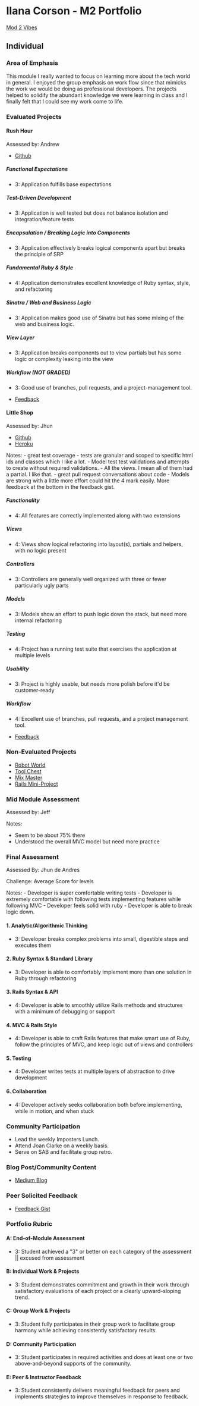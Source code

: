 # Ilana Corson - M2 Portfolio

[Mod 2 Vibes](https://www.youtube.com/watch?v=4rwdjb_zGaE)

## Individual

### Area of Emphasis

This module I really wanted to focus on learning more about the tech world in general. I enjoyed the group emphasis on work flow since that mimicks the work we would be doing as professional developers. The projects helped to solidify the abundant knowledge we were learning in class and I finally felt that I could see my work come to life.

### Evaluated Projects

#### Rush Hour

Assessed by: Andrew

* [Github](https://github.com/icorson3/rush-hour-skeleton)

##### Functional Expectations

- 3: Application fulfills base expectations

##### Test-Driven Development

- 3: Application is well tested but does not balance isolation and integration/feature tests

##### Encapsulation / Breaking Logic into Components

- 3: Application effectively breaks logical components apart but breaks the principle of SRP

##### Fundamental Ruby & Style

- 4: Application demonstrates excellent knowledge of Ruby syntax, style, and refactoring

##### Sinatra / Web and Business Logic

- 3: Application makes good use of Sinatra but has some mixing of the web and business logic.

##### View Layer

- 3: Application breaks components out to view partials but has some logic or complexity leaking into the view

##### Workflow (NOT GRADED)

- 3: Good use of branches, pull requests, and a project-management tool.

* [Feedback](https://gist.github.com/icorson3/e24f415e74de31cc270cbf471e4b8934)

#### Little Shop

Assessed by: Jhun

* [Github](https://github.com/Riizu/hiptique)
* [Heroku](http://hiptique.herokuapp.com/)

Notes: - great test coverage - tests are granular and scoped to specific html ids and classes which I like a lot. - Model test test validations and attempts to create without required validations. - All the views. I mean all of them had a partial. I like that. - great pull request conversations about code - Models are strong with a little more effort could hit the 4 mark easily. More feedback at the bottom in the feedback gist.

##### Functionality

- 4: All features are correctly implemented along with two extensions

##### Views

- 4: Views show logical refactoring into layout(s), partials and helpers, with no logic present

##### Controllers

- 3: Controllers are generally well organized with three or fewer particularly ugly parts

##### Models

- 3: Models show an effort to push logic down the stack, but need more internal refactoring

##### Testing

- 4: Project has a running test suite that exercises the application at multiple levels

##### Usability

- 3: Project is highly usable, but needs more polish before it'd be customer-ready

##### Workflow

- 4: Excellent use of branches, pull requests, and a project management tool.

* [Feedback](https://github.com/Riizu/hiptique/blob/master/assessment_notes.markdown)

### Non-Evaluated Projects

* [Robot World](https://github.com/icorson3/robot_world)
* [Tool Chest](https://github.com/icorson3/tool_chest)
* [Mix Master](https://github.com/icorson3/masster)
* [Rails Mini-Project](https://github.com/icorson3/point_box_ok)

### Mid Module Assessment

Assessed by: Jeff

Notes:

* Seem to be about 75% there
* Understood the overall MVC model but need more practice

### Final Assessment

Assessed By: Jhun de Andres

Challenge: Average Score for levels

Notes:
    - Developer is super comfortable writing tests
    - Developer is extremely comfortable with following tests implementing features while following MVC
    - Developer feels solid with ruby
    - Developer is able to break logic down.

#### 1. Analytic/Algorithmic Thinking

* 3: Developer breaks complex problems into small, digestible steps and executes them

#### 2. Ruby Syntax & Standard Library

* 3: Developer is able to comfortably implement more than one solution in Ruby through refactoring

#### 3. Rails Syntax & API

* 4: Developer is able to smoothly utilize Rails methods and structures with a minimum of debugging or support

#### 4. MVC & Rails Style

* 4: Developer is able to craft Rails features that make smart use of Ruby, follow the principles of MVC, and keep logic out of views and controllers

#### 5. Testing

* 4: Developer writes tests at multiple layers of abstraction to drive development

#### 6. Collaboration

* 4: Developer actively seeks collaboration both before implementing, while in motion, and when stuck

### Community Participation

- Lead the weekly Imposters Lunch.
- Attend Joan Clarke on a weekly basis.
- Serve on SAB and facilitate group retro.

### Blog Post/Community Content

* [Medium Blog](https://medium.com/@icorson3/how-to-be-successful-in-module-1-from-the-repeater-f73b13f2735d#.ic7gn4dmj)

### Peer Solicited Feedback

* [Feedback Gist](https://gist.github.com/icorson3/3a052057615cb699153029f695ce06ee)

### Portfolio Rubric

#### A: End-of-Module Assessment

- 3: Student achieved a "3" or better on each category of the assessment || excused from assessment

#### B: Individual Work & Projects

- 3: Student demonstrates commitment and growth in their work through satisfactory evaluations of each project or a clearly upward-sloping trend.

#### C: Group Work & Projects

- 3: Student fully participates in their group work to facilitate group harmony while achieving consistently satisfactory results.

#### D: Community Participation

- 3: Student participates in required activities and does at least one or two above-and-beyond supports of the community.

#### E: Peer & Instructor Feedback

- 3: Student consistently delivers meaningful feedback for peers and implements strategies to improve themselves in response to feedback.
